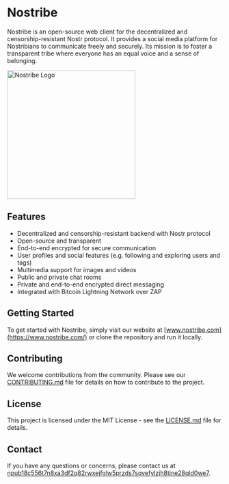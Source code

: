 # Nostribe

Nostribe is an open-source web client for the decentralized and censorship-resistant Nostr protocol. It provides a social media platform for Nostribians to communicate freely and securely. Its mission is to foster a transparent tribe where everyone has an equal voice and a sense of belonging.

<img src="https://raw.githubusercontent.com/sepehr-safari/nostribe-web-client/main/public/nostribe.png" width="300" alt="Nostribe Logo">

## Features

- Decentralized and censorship-resistant backend with Nostr protocol
- Open-source and transparent
- End-to-end encrypted for secure communication
- User profiles and social features (e.g. following and exploring users and tags)
- Multimedia support for images and videos
- Public and private chat rooms
- Private and end-to-end encrypted direct messaging
- Integrated with Bitcoin Lightning Network over ZAP

## Getting Started

To get started with Nostribe, simply visit our website at [www.nostribe.com](https://www.nostribe.com/) or clone the repository and run it locally.

## Contributing

We welcome contributions from the community. Please see our [CONTRIBUTING.md](https://github.com/sepehr-safari/nostribe-web-client/blob/main/CONTRIBUTING.md) file for details on how to contribute to the project.

## License

This project is licensed under the MIT License - see the [LICENSE.md](https://github.com/sepehr-safari/nostribe-web-client/blob/main/LICENSE.md) file for details.

## Contact

If you have any questions or concerns, please contact us at [npub18c556t7n8xa3df2q82rwxejfglw5przds7sqvefylzjh8tjne28qld0we7](https://nostribe.com/p/npub18c556t7n8xa3df2q82rwxejfglw5przds7sqvefylzjh8tjne28qld0we7).
